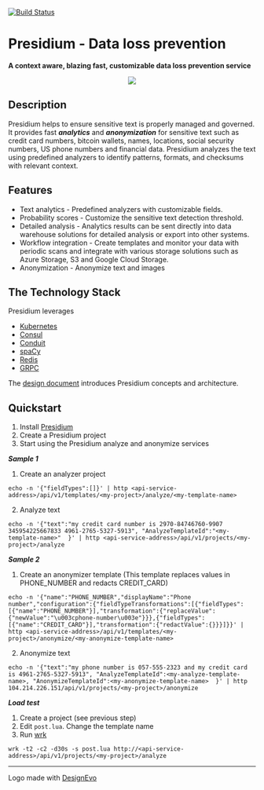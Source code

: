 [![Build Status](https://travis-ci.org/presidium-io/presidium.svg?branch=development)](https://travis-ci.org/presidium-io/presidium)


# Presidium - Data loss prevention
**A context aware, blazing fast, customizable data loss prevention service**

<p align="center">
  <img src="https://user-images.githubusercontent.com/17064840/41805986-5a1c396a-76bc-11e8-986f-26dd73485e6c.png">
</p>

## Description

Presidium helps to ensure sensitive text is properly managed and governed. It provides fast ***analytics*** and ***anonymization*** for sensitive text such as credit card numbers, bitcoin wallets, names, locations, social security numbers, US phone numbers and financial data. 
Presidium analyzes the text using predefined analyzers to identify patterns, formats, and checksums with relevant context. 

## Features

* Text analytics - Predefined analyzers with customizable fields.
* Probability scores - Customize the sensitive text detection threshold.
* Detailed analysis - Analytics results can be sent directly into data warehouse solutions for detailed analysis or export into other systems.
* Workflow integration -  Create templates and monitor your data with periodic scans and integrate with various storage solutions such as Azure Storage, S3 and Google Cloud Storage.
* Anonymization - Anonymize text and images

## The Technology Stack
Presidium leverages 

* [Kubernetes](https://kubernetes.io/)
* [Consul](https://www.consul.io/)
* [Conduit](https://conduit.io/)
* [spaCy](https://spacy.io/)
* [Redis](https://redis.io/)
* [GRPC](https://grpc.io)


The [design document](/docs/design.md) introduces Presidium concepts and architecture.

## Quickstart

1. Install [Presidium](docs/installation.md)
2. Create a Presidium project
3. Start using the Presidium analyze and anonymize services


***Sample 1***

1. Create an analyzer project
```
echo -n '{"fieldTypes":[]}' | http <api-service-address>/api/v1/templates/<my-project>/analyze/<my-template-name>
```

2. Analyze text
```
echo -n '{"text":"my credit card number is 2970-84746760-9907 345954225667833 4961-2765-5327-5913", "AnalyzeTemplateId":"<my-template-name>"  }' | http <api-service-address>/api/v1/projects/<my-project>/analyze
```

***Sample 2***

1. Create an anonymizer template (This template replaces values in PHONE_NUMBER and redacts CREDIT_CARD)
```
echo -n '{"name":"PHONE_NUMBER","displayName":"Phone number","configuration":{"fieldTypeTransformations":[{"fieldTypes":[{"name":"PHONE_NUMBER"}],"transformation":{"replaceValue":{"newValue":"\u003cphone-number\u003e"}}},{"fieldTypes":[{"name":"CREDIT_CARD"}],"transformation":{"redactValue":{}}}]}}' | http <api-service-address>/api/v1/templates/<my-project>/anonymize/<my-anonymize-template-name>
```

2. Anonymize text
```
echo -n '{"text":"my phone number is 057-555-2323 and my credit card is 4961-2765-5327-5913", "AnalyzeTemplateId":<my-analyze-template-name>, "AnonymizeTemplateId":<my-anonymize-template-name>  }' | http 104.214.226.151/api/v1/projects/<my-project>/anonymize
```

***Load test***

1. Create a project (see previous step)
2. Edit  `post.lua`. Change the template name
3. Run [wrk](https://github.com/wg/wrk)

```
wrk -t2 -c2 -d30s -s post.lua http://<api-service-address>/api/v1/projects/<my-project>/analyze
```


<hr>
<div>Logo made with <a href="https://www.designevo.com/en/" title="Free Online Logo Maker">DesignEvo</a></div>


